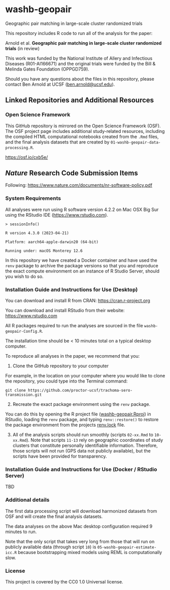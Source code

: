 # washb-geopair

Geographic pair matching in large-scale cluster randomized trials


This repository includes R code to run all of the analysis for the paper:

Arnold et al. **Geographic pair matching in large-scale cluster randomized trials** (in review)

This work was funded by the National Institute of Allery and Infectious Diseases (R01-AI166671) and the original trials were funded by the Bill & Melinda Gates Foundation (OPPGD759).

Should you have any questions about the files in this repository, please contact Ben Arnold at UCSF (ben.arnold@ucsf.edu).

## Linked Repositories and Additional Resources

### Open Science Framework
This GitHub repository is mirrored on the Open Science Framework (OSF).  The OSF project page includes additional study-related resources, including the compiled HTML computational notebooks created from the `.Rmd` files, and the final analysis datasets that are created by `01-washb-geopair-data-processing.R`.

https://osf.io/cxb5e/


## _Nature_ Research Code Submission Items

Following: https://www.nature.com/documents/nr-software-policy.pdf

### System Requirements

All analyses were run using R software version 4.2.2 on Mac OSX Big Sur using the RStudio IDE (https://www.rstudio.com).

`> sessionInfo()`

`R version 4.3.0 (2023-04-21)`

`Platform: aarch64-apple-darwin20 (64-bit)`

`Running under: macOS Monterey 12.6`

In this repository we have created a Docker container and have used the `renv` package to archive the package versions so that you and reproduce the exact compute environment on an instance of R Studio Server, should you wish to do so. 

### Installation Guide and Instructions for Use (Desktop)

You can download and install R from CRAN: https://cran.r-project.org

You can download and install RStudio from their website: https://www.rstudio.com

All R packages required to run the analyses are sourced in the file `washb-geopair-Config.R`.

The installation time should be < 10 minutes total on a typical desktop computer.

To reproduce all analyses in the paper, we recommend that you: 

1. Clone the GitHub repository to your computer

For example, in the location on your computer where you would like to clone the repository, you could type into the Terminal command:

`git clone https://github.com/proctor-ucsf/trachoma-sero-transmission.git`

2. Recreate the exact package environment using the `renv` package. 

You can do this by opening the R project file ([washb-geopair.Rproj](https://github.com/ben-arnold/washb-geopair/blob/main/washb-geopair.Rproj)) in RStudio, loading the `renv` package, and typing `renv::restore()` to restore the package environment from the projects [renv.lock](https://github.com/ben-arnold/washb-geopair/blob/main/renv.lock) file. 

3. All of the analysis scripts should run smoothly (scripts `02-xx.Rmd` to `10-xx.Rmd`).  Note that scripts `11-13` rely on geographic coordinates of study clusters that constitute personally identifiable information. Therefore, those scripts will not run (GPS data not publicly available), but the scripts have been provided for transparency.

### Installation Guide and Instructions for Use (Docker / RStudio Server)

TBD

### Additional details

The first data processing script will download harmonized datasets from OSF and will create the final analysis datasets.

The data analyses on the above Mac desktop configuration required 9 minutes to run. 

Note that the only script that takes very long from those that will run on publicly available data (through script `10`) is `05-washb-geopair-estimate-icc.R` because bootstrapping mixed models using REML is computationally slow.

### License

This project is covered by the CC0 1.0 Universal license.
